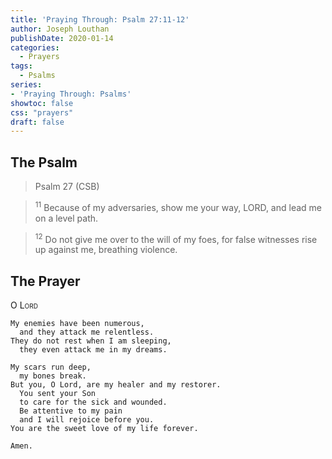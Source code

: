 ```yaml
---
title: 'Praying Through: Psalm 27:11-12'
author: Joseph Louthan
publishDate: 2020-01-14
categories:
  - Prayers
tags:
  - Psalms
series:
- 'Praying Through: Psalms'
showtoc: false
css: "prayers"
draft: false
---
```

## The Psalm

>Psalm 27 (CSB)  

><sup>11</sup> Because of my adversaries, show me your way, LORD, and lead me on a level path. 

><sup>12</sup> Do not give me over to the will of my foes, for false witnesses rise up against me, breathing violence. 

## The Prayer

<div style="font-variant: small-caps;">O Lord</div>

```text
My enemies have been numerous,
  and they attack me relentless.
They do not rest when I am sleeping,
  they even attack me in my dreams.

My scars run deep,
  my bones break.
But you, O Lord, are my healer and my restorer.
  You sent your Son
  to care for the sick and wounded.
  Be attentive to my pain
  and I will rejoice before you.
You are the sweet love of my life forever.

Amen.
```
